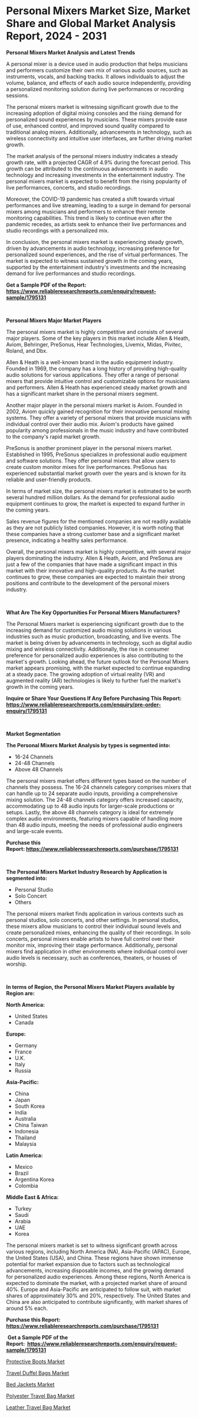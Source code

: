 <p><h1>Personal Mixers Market Size, Market Share and Global Market Analysis Report, 2024 - 2031</h1></p><p><strong>Personal Mixers Market Analysis and Latest Trends</strong></p>
<p><p>A personal mixer is a device used in audio production that helps musicians and performers customize their own mix of various audio sources, such as instruments, vocals, and backing tracks. It allows individuals to adjust the volume, balance, and effects of each audio source independently, providing a personalized monitoring solution during live performances or recording sessions.</p><p>The personal mixers market is witnessing significant growth due to the increasing adoption of digital mixing consoles and the rising demand for personalized sound experiences by musicians. These mixers provide ease of use, enhanced control, and improved sound quality compared to traditional analog mixers. Additionally, advancements in technology, such as wireless connectivity and intuitive user interfaces, are further driving market growth.</p><p>The market analysis of the personal mixers industry indicates a steady growth rate, with a projected CAGR of 4.9% during the forecast period. This growth can be attributed to the continuous advancements in audio technology and increasing investments in the entertainment industry. The personal mixers market is expected to benefit from the rising popularity of live performances, concerts, and studio recordings.</p><p>Moreover, the COVID-19 pandemic has created a shift towards virtual performances and live streaming, leading to a surge in demand for personal mixers among musicians and performers to enhance their remote monitoring capabilities. This trend is likely to continue even after the pandemic recedes, as artists seek to enhance their live performances and studio recordings with a personalized mix.</p><p>In conclusion, the personal mixers market is experiencing steady growth, driven by advancements in audio technology, increasing preference for personalized sound experiences, and the rise of virtual performances. The market is expected to witness sustained growth in the coming years, supported by the entertainment industry's investments and the increasing demand for live performances and studio recordings.</p></p>
<p><strong>Get a Sample PDF of the Report:&nbsp; <a href="https://www.reliableresearchreports.com/enquiry/request-sample/1795131">https://www.reliableresearchreports.com/enquiry/request-sample/1795131</a></strong></p>
<p>&nbsp;</p>
<p><strong>Personal Mixers Major Market Players</strong></p>
<p><p>The personal mixers market is highly competitive and consists of several major players. Some of the key players in this market include Allen & Heath, Aviom, Behringer, PreSonus, Hear Technologies, Livemix, Midas, Pivitec, Roland, and Dbx.</p><p>Allen & Heath is a well-known brand in the audio equipment industry. Founded in 1969, the company has a long history of providing high-quality audio solutions for various applications. They offer a range of personal mixers that provide intuitive control and customizable options for musicians and performers. Allen & Heath has experienced steady market growth and has a significant market share in the personal mixers segment.</p><p>Another major player in the personal mixers market is Aviom. Founded in 2002, Aviom quickly gained recognition for their innovative personal mixing systems. They offer a variety of personal mixers that provide musicians with individual control over their audio mix. Aviom's products have gained popularity among professionals in the music industry and have contributed to the company's rapid market growth.</p><p>PreSonus is another prominent player in the personal mixers market. Established in 1995, PreSonus specializes in professional audio equipment and software solutions. They offer personal mixers that allow users to create custom monitor mixes for live performances. PreSonus has experienced substantial market growth over the years and is known for its reliable and user-friendly products.</p><p>In terms of market size, the personal mixers market is estimated to be worth several hundred million dollars. As the demand for professional audio equipment continues to grow, the market is expected to expand further in the coming years.</p><p>Sales revenue figures for the mentioned companies are not readily available as they are not publicly listed companies. However, it is worth noting that these companies have a strong customer base and a significant market presence, indicating a healthy sales performance.</p><p>Overall, the personal mixers market is highly competitive, with several major players dominating the industry. Allen & Heath, Aviom, and PreSonus are just a few of the companies that have made a significant impact in this market with their innovative and high-quality products. As the market continues to grow, these companies are expected to maintain their strong positions and contribute to the development of the personal mixers industry.</p></p>
<p>&nbsp;</p>
<p><strong>What Are The Key Opportunities For Personal Mixers Manufacturers?</strong></p>
<p><p>The Personal Mixers market is experiencing significant growth due to the increasing demand for customized audio mixing solutions in various industries such as music production, broadcasting, and live events. The market is being driven by advancements in technology, such as digital audio mixing and wireless connectivity. Additionally, the rise in consumer preference for personalized audio experiences is also contributing to the market's growth. Looking ahead, the future outlook for the Personal Mixers market appears promising, with the market expected to continue expanding at a steady pace. The growing adoption of virtual reality (VR) and augmented reality (AR) technologies is likely to further fuel the market's growth in the coming years.</p></p>
<p><strong>Inquire or Share Your Questions If Any Before Purchasing This Report: <a href="https://www.reliableresearchreports.com/enquiry/pre-order-enquiry/1795131">https://www.reliableresearchreports.com/enquiry/pre-order-enquiry/1795131</a></strong></p>
<p>&nbsp;</p>
<p><strong>Market Segmentation</strong></p>
<p><strong>The Personal Mixers Market Analysis by types is segmented into:</strong></p>
<p><ul><li>16-24 Channels</li><li>24-48 Channels</li><li>Above 48 Channels</li></ul></p>
<p><p>The personal mixers market offers different types based on the number of channels they possess. The 16-24 channels category comprises mixers that can handle up to 24 separate audio inputs, providing a comprehensive mixing solution. The 24-48 channels category offers increased capacity, accommodating up to 48 audio inputs for larger-scale productions or setups. Lastly, the above 48 channels category is ideal for extremely complex audio environments, featuring mixers capable of handling more than 48 audio inputs, meeting the needs of professional audio engineers and large-scale events.</p></p>
<p><strong>Purchase this Report:&nbsp;<a href="https://www.reliableresearchreports.com/purchase/1795131">https://www.reliableresearchreports.com/purchase/1795131</a></strong></p>
<p>&nbsp;</p>
<p><strong>The Personal Mixers Market Industry Research by Application is segmented into:</strong></p>
<p><ul><li>Personal Studio</li><li>Solo Concert</li><li>Others</li></ul></p>
<p><p>The personal mixers market finds application in various contexts such as personal studios, solo concerts, and other settings. In personal studios, these mixers allow musicians to control their individual sound levels and create personalized mixes, enhancing the quality of their recordings. In solo concerts, personal mixers enable artists to have full control over their monitor mix, improving their stage performance. Additionally, personal mixers find application in other environments where individual control over audio levels is necessary, such as conferences, theaters, or houses of worship.</p></p>
<p>&nbsp;</p>
<p><strong>In terms of Region, the Personal Mixers Market Players available by Region are:</strong></p>
<p>
    <p> <strong> North America: </strong>
        <ul>
            <li>United States</li>
            <li>Canada</li>
        </ul>
        </p> 
    <p> <strong> Europe: </strong>
        <ul>
            <li>Germany</li>
            <li>France</li>
            <li>U.K.</li>
            <li>Italy</li>
            <li>Russia</li>
        </ul>
        </p> 
    <p> <strong> Asia-Pacific: </strong>
        <ul>
            <li>China</li>
            <li>Japan</li>
            <li>South Korea</li>
            <li>India</li>
            <li>Australia</li>
            <li>China Taiwan</li>
            <li>Indonesia</li>
            <li>Thailand</li>
            <li>Malaysia</li>
        </ul>
        </p> 
    <p> <strong> Latin America: </strong>
        <ul>
            <li>Mexico</li>
            <li>Brazil</li>
            <li>Argentina Korea</li>
            <li>Colombia</li>
        </ul>
        </p> 
    <p> <strong> Middle East & Africa: </strong>
        <ul>
            <li>Turkey</li>
            <li>Saudi</li>
            <li>Arabia</li>
            <li>UAE</li>
            <li>Korea</li>
        </ul>
    </p>
    </p>
<p><p>The personal mixers market is set to witness significant growth across various regions, including North America (NA), Asia-Pacific (APAC), Europe, the United States (USA), and China. These regions have shown immense potential for market expansion due to factors such as technological advancements, increasing disposable incomes, and the growing demand for personalized audio experiences. Among these regions, North America is expected to dominate the market, with a projected market share of around 40%. Europe and Asia-Pacific are anticipated to follow suit, with market shares of approximately 30% and 20%, respectively. The United States and China are also anticipated to contribute significantly, with market shares of around 5% each.</p></p>
<p><strong>Purchase this Report: <a href="https://www.reliableresearchreports.com/purchase/1795131">https://www.reliableresearchreports.com/purchase/1795131</a></strong></p>
<p>&nbsp;<strong>Get a Sample PDF of the Report:&nbsp;&nbsp;<a href="https://www.reliableresearchreports.com/enquiry/request-sample/1795131">https://www.reliableresearchreports.com/enquiry/request-sample/1795131</a></strong></p>
<p><strong></strong></p>
<p><p><a href="https://github.com/sofayahoo2023/Market-Research-Report-List-2/blob/main/protective-boots-market.md">Protective Boots Market</a></p><p><a href="https://github.com/vimar16th/Market-Research-Report-List-2/blob/main/travel-duffel-bags-market.md">Travel Duffel Bags Market</a></p><p><a href="https://github.com/pizolina/Market-Research-Report-List-2/blob/main/bed-jackets-market.md">Bed Jackets Market</a></p><p><a href="https://github.com/gdfhhhj/Market-Research-Report-List-2/blob/main/polyester-travel-bag-market.md">Polyester Travel Bag Market</a></p><p><a href="https://github.com/luckyshygirl/Market-Research-Report-List-2/blob/main/leather-travel-bag-market.md">Leather Travel Bag Market</a></p></p>